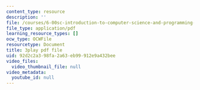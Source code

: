 ```yaml
---
content_type: resource
description: ''
file: /courses/6-00sc-introduction-to-computer-science-and-programming-spring-2011/92d2c2a398fa2a63eb99912e9a432bee_5gt2WDBl8-0.pdf
file_type: application/pdf
learning_resource_types: []
ocw_type: OCWFile
resourcetype: Document
title: 3play pdf file
uid: 92d2c2a3-98fa-2a63-eb99-912e9a432bee
video_files:
  video_thumbnail_file: null
video_metadata:
  youtube_id: null
---
```

